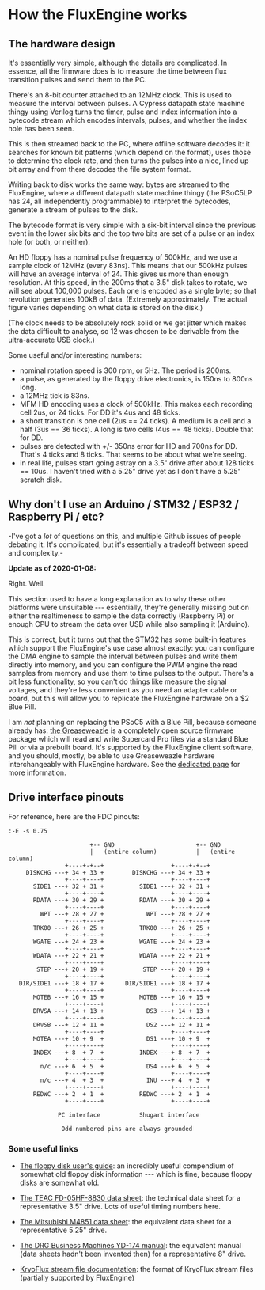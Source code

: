 How the FluxEngine works
========================

## The hardware design

It's essentially very simple, although the details are complicated. In
essence, all the firmware does is to measure the time between flux transition
pulses and send them to the PC.

There's an 8-bit counter attached to an 12MHz clock. This is used to measure
the interval between pulses. A Cypress datapath state machine thingy using
Verilog turns the timer, pulse and index information into a bytecode stream
which encodes intervals, pulses, and whether the index hole has been seen.

This is then streamed back to the PC, where offline software decodes it: it
searches for known bit patterns (which depend on the format), uses those to
determine the clock rate, and then turns the pulses into a nice, lined up bit
array and from there decodes the file system format.

Writing back to disk works the same way: bytes are streamed to the
FluxEngine, where a different datapath state machine thingy (the PSoC5LP has
24, all independently programmable) to interpret the bytecodes, generate a
stream of pulses to the disk.

The bytecode format is very simple with a six-bit interval since the previous
event in the lower six bits and the top two bits are set of a pulse or an index
hole (or both, or neither).

An HD floppy has a nominal pulse frequency of 500kHz, and we use a sample
clock of 12MHz (every 83ns). This means that our 500kHz pulses will have an
average interval of 24. This gives us more than enough resolution. At this
speed, in the 200ms that a 3.5" disk takes to rotate, we will see about
100,000 pulses. Each one is encoded as a single byte; so that revolution
generates 100kB of data.  (Extremely approximately. The actual figure varies
depending on what data is stored on the disk.)

(The clock needs to be absolutely rock solid or we get jitter which makes the
data difficult to analyse, so 12 was chosen to be derivable from the
ultra-accurate USB clock.)

Some useful and/or interesting numbers:

  - nominal rotation speed is 300 rpm, or 5Hz. The period is 200ms.
  - a pulse, as generated by the floppy drive electronics, is 150ns to 800ns
    long.
  - a 12MHz tick is 83ns.
  - MFM HD encoding uses a clock of 500kHz. This makes each recording cell 2us,
    or 24 ticks. For DD it's 4us and 48 ticks.
  - a short transition is one cell (2us == 24 ticks). A medium is a cell and
    a half (3us == 36 ticks). A long is two cells (4us == 48 ticks). Double
    that for DD.
  - pulses are detected with +/- 350ns error for HD and 700ns for DD. That's
    4 ticks and 8 ticks. That seems to be about what we're seeing.
  - in real life, pulses start going astray on a 3.5" drive after about 128
    ticks == 10us. I haven't tried with a 5.25" drive yet as I don't have a
    5.25" scratch disk.

## Why don't I use an Arduino / STM32 / ESP32 / Raspberry Pi / etc?

-I've got a _lot_ of questions on this, and multiple Github issues of people
debating it. It's complicated, but it's essentially a tradeoff between speed
and complexity.-

**Update as of 2020-01-08:**

Right. Well.

This section used to have a long explanation as to why these other platforms
were unsuitable --- essentially, they're generally missing out on either the
realtimeness to sample the data correctly (Raspberry Pi) or enough CPU to
stream the data over USB while also sampling it (Arduino).

This is correct, but it turns out that the STM32 has some built-in features
which support the FluxEngine's use case almost exactly: you can configure the
DMA engine to sample the interval between pulses and write them directly into
memory, and you can configure the PWM engine the read samples from memory and
use them to time pulses to the output. There's a bit less functionality, so you
can't do things like measure the signal voltages, and they're less convenient
as you need an adapter cable or board, but this will allow you to replicate the
FluxEngine hardware on a $2 Blue Pill.

I am _not_ planning on replacing the PSoC5 with a Blue Pill, because someone
already has: [the Greaseweazle](https://github.com/keirf/Greaseweazle/wiki) is
a completely open source firmware package which will read and write Supercard
Pro files via a standard Blue Pill or via a prebuilt board. It's supported by
the FluxEngine client software, and you should, mostly, be able to use
Greaseweazle hardware interchangeably with FluxEngine hardware. See the
[dedicated page](greaseweazle.md) for more information.


## Drive interface pinouts

For reference, here are the FDC pinouts:

```ditaa
:-E -s 0.75

                       +-- GND                       +-- GND
                       |   (entire column)           |   (entire column)
                +----+-+--+                   +----+-+--+   
     DISKCHG ---+ 34 + 33 +        DISKCHG ---+ 34 + 33 +
                +----+----+                   +----+----+
       SIDE1 ---+ 32 + 31 +          SIDE1 ---+ 32 + 31 +
                +----+----+                   +----+----+
       RDATA ---+ 30 + 29 +          RDATA ---+ 30 + 29 +
                +----+----+                   +----+----+
         WPT ---+ 28 + 27 +            WPT ---+ 28 + 27 +
                +----+----+                   +----+----+
       TRK00 ---+ 26 + 25 +          TRK00 ---+ 26 + 25 +
                +----+----+                   +----+----+
       WGATE ---+ 24 + 23 +          WGATE ---+ 24 + 23 +
                +----+----+                   +----+----+
       WDATA ---+ 22 + 21 +          WDATA ---+ 22 + 21 +
                +----+----+                   +----+----+
        STEP ---+ 20 + 19 +           STEP ---+ 20 + 19 +
                +----+----+                   +----+----+
   DIR/SIDE1 ---+ 18 + 17 +      DIR/SIDE1 ---+ 18 + 17 +
                +----+----+                   +----+----+
       MOTEB ---+ 16 + 15 +          MOTEB ---+ 16 + 15 +
                +----+----+                   +----+----+
       DRVSA ---+ 14 + 13 +            DS3 ---+ 14 + 13 +
                +----+----+                   +----+----+
       DRVSB ---+ 12 + 11 +            DS2 ---+ 12 + 11 +
                +----+----+                   +----+----+
       MOTEA ---+ 10 + 9  +            DS1 ---+ 10 + 9  +
                +----+----+                   +----+----+
       INDEX ---+ 8  + 7  +          INDEX ---+ 8  + 7  +
                +----+----+                   +----+----+
         n/c ---+ 6  + 5  +            DS4 ---+ 6  + 5  +
                +----+----+                   +----+----+
         n/c ---+ 4  + 3  +            INU ---+ 4  + 3  +
                +----+----+                   +----+----+
       REDWC ---+ 2  + 1  +          REDWC ---+ 2  + 1  +
                +----+----+                   +----+----+   
                           
              PC interface           Shugart interface
 
               Odd numbered pins are always grounded
```

### Some useful links

  - [The floppy disk user's
    guide](http://www.hermannseib.com/documents/floppy.pdf): an incredibly
    useful compendium of somewhat old floppy disk information --- which is
    fine, because floppy disks are somewhat old.

  - [The TEAC FD-05HF-8830 data
    sheet](https://hxc2001.com/download/datasheet/floppy/thirdparty/Teac/TEAC%20FD-05HF-8830.pdf):
    the technical data sheet for a representative 3.5" drive. Lots of useful
    timing numbers here.

  - [The Mitsubishi M4851 data
    sheet](http://www.bitsavers.org/pdf/mitsubishi/floppy/M4851/TJ2-G30211A_M4851_DSHH_48TPI_OEM_Manual_Nov83.pdf):
    the equivalent data sheet for a representative 5.25" drive.

  - [The DRG Business Machines YD-174 manual](https://electrickery.hosting.philpem.me.uk/comp/divcomp/doc/YE_Data_YD-174_8inchFloppyDriveTechnicalManual.pdf):
	the equivalent manual (data sheets hadn't been invented then) for a
	representative 8" drive.

  - [KryoFlux stream file
    documentation](https://www.kryoflux.com/download/kryoflux_stream_protocol_rev1.1.pdf):
    the format of KryoFlux stream files (partially supported by FluxEngine)

  
